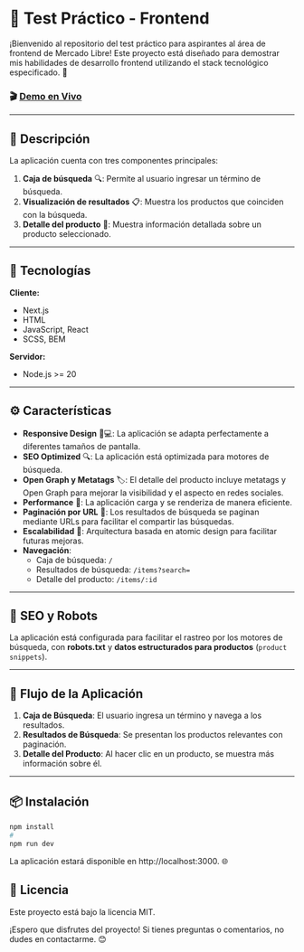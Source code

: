 # 🌟 Test Práctico - Frontend

¡Bienvenido al repositorio del test práctico para aspirantes al área de frontend de Mercado Libre! Este proyecto está diseñado para demostrar mis habilidades de desarrollo frontend utilizando el stack tecnológico especificado. 🚀

### 🎬 [Demo en Vivo](https://meli-frontend-test-nu.vercel.app/)

---

## 📝 Descripción

La aplicación cuenta con tres componentes principales:

1. **Caja de búsqueda** 🔍: Permite al usuario ingresar un término de búsqueda.
2. **Visualización de resultados** 📋: Muestra los productos que coinciden con la búsqueda.
3. **Detalle del producto** 🛒: Muestra información detallada sobre un producto seleccionado.

---

## 🧰 Tecnologías

**Cliente:**
- Next.js
- HTML
- JavaScript, React
- SCSS, BEM

**Servidor:**
- Node.js >= 20

---

## ⚙️ Características

- **Responsive Design** 📱💻: La aplicación se adapta perfectamente a diferentes tamaños de pantalla.
- **SEO Optimized** 🔍: La aplicación está optimizada para motores de búsqueda.
- **Open Graph y Metatags** 🏷️: El detalle del producto incluye metatags y Open Graph para mejorar la visibilidad y el aspecto en redes sociales.
- **Performance** 🚄: La aplicación carga y se renderiza de manera eficiente.
- **Paginación por URL** 🔗: Los resultados de búsqueda se paginan mediante URLs para facilitar el compartir las búsquedas.
- **Escalabilidad** 🔧: Arquitectura basada en atomic design para facilitar futuras mejoras.
- **Navegación**:
  - Caja de búsqueda: `/`
  - Resultados de búsqueda: `/items?search=`
  - Detalle del producto: `/items/:id`


---

## 🤖 SEO y Robots

La aplicación está configurada para facilitar el rastreo por los motores de búsqueda, con **robots.txt** y **datos estructurados para productos** (`product snippets`).

---

## 🔄 Flujo de la Aplicación

1. **Caja de Búsqueda**: El usuario ingresa un término y navega a los resultados.
2. **Resultados de Búsqueda**: Se presentan los productos relevantes con paginación.
3. **Detalle del Producto**: Al hacer clic en un producto, se muestra más información sobre él.

---

## 📦 Instalación

```bash
npm install
# 
npm run dev
```

La aplicación estará disponible en http://localhost:3000. 🌐
## 📝 Licencia
Este proyecto está bajo la licencia MIT.

¡Espero que disfrutes del proyecto! Si tienes preguntas o comentarios, no dudes en contactarme. 😊
